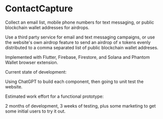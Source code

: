 # ContactCapture

Collect an email list, mobile phone numbers for text messaging, or public blockchain wallet addresses for airdrops.

Use a third party service for email and text messaging campaigns, or use the website's own airdrop feature to send an airdrop of x tokens evenly distributed to a comma separated list of public blockchain wallet addreses.

Implemented with Flutter, Firebase, Firestore, and Solana and Phantom Wallet browser extension.

Current state of development:

Using ChatGPT to build each component, then going to unit test the website.

Estimated work effort for a functional prototype: 

2 months of development, 3 weeks of testing, plus some marketing to get some initial users to try it out.
